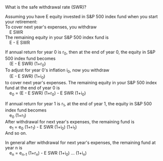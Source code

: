 What is the safe withdrawal rate (SWR)? 

Assuming you have E equity invested in S&P 500 index fund when
you start your retirement:  
To cover next year's expenses,
you withdraw  
&emsp;E SWR  
The remaining equity in your S&P 500 index fund is  
&emsp;E - E SWR  

If annual return for year 0 is r<sub>0</sub>, then at the end of year 0,
the equity in S&P 500 index fund becomes  
&emsp;(E - E SWR) (1+r<sub>0</sub>)  
To adjust for year 0's inflation i<sub>0</sub>, now you withdraw  
&emsp;(E - E SWR) (1+i<sub>0</sub>)  
to cover next year's expenses.
The remaining equity in your S&P 500 index fund at the end of year 0 is  
&emsp;e<sub>0</sub> = (E - E SWR) (1+r<sub>0</sub>) - E SWR (1+i<sub>0</sub>)   

If annual return for year 1 is r<sub>1</sub>, at the end of year 1,
the equity in S&P 500 index fund becomes  
&emsp;e<sub>0</sub> (1+r<sub>1</sub>)  
After withdrawal for next year's expenses, the remaining fund is  
&emsp;e<sub>1</sub> = e<sub>0</sub> (1+r<sub>1</sub>) - E SWR (1+i<sub>0</sub>) (1+i<sub>1</sub>)  
And so on.

In general after withdrawal for next year's expenses, the remaining fund
at year n is  
&emsp;e<sub>n</sub> = e<sub>n-1</sub> (1+r<sub>n</sub>) - E SWR (1+i<sub>0</sub>) ... (1+i<sub>n</sub>)  
